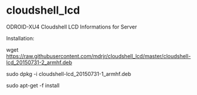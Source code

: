 # cloudshell_lcd
ODROID-XU4 Cloudshell LCD Informations for Server

Installation:

wget https://raw.githubusercontent.com/mdrjr/cloudshell_lcd/master/cloudshell-lcd_20150731-2_armhf.deb

sudo dpkg -i cloudshell-lcd_20150731-1_armhf.deb

sudo apt-get -f install

